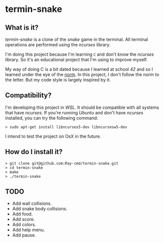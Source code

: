 # termin-snake

## What is it?

*termin-snake* is a clone of the *snake* game in the terminal. All terminal operations are performed using the *ncurses* library.

I'm doing this project because I'm learning `C` and don't know the *ncurses* library. So it's an educational project that I'm using to improve myself.

My way of doing C is a bit dated because I learned at school *42* and so I learned under the eye of the [norm](https://github.com/42School/norminette). In this project, I don't follow the norm to the letter. But my code style is largely inspired by it.

## Compatibility?

I'm developing this project in *WSL*. It should be compatible with all systems that have *ncurses*. If you're running *Ubuntu* and don't have *ncurses* installed, you can try the following command:

```text
> sudo apt-get install libncurses5-dev libncursesw5-dev
```

I intend to test the project on OsX in the future.

## How do I install it?

```text
> git clone git@github.com:Ray-cmd/termin-snake.git
> cd termin-snake
> make
> ./termin-snake
```

## TODO

- Add wall collisions.
- Add snake body collisions.
- Add food.
- Add score.
- Add colors.
- Add help menu.
- Add pause.
